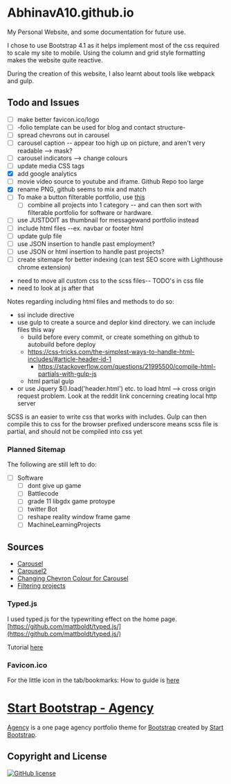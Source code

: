 # AbhinavA10.github.io

My Personal Website, and some documentation for future use.

I chose to use Bootstrap 4.1 as it helps implement most of the css required to scale my site to mobile. Using the column and grid style formatting makes the website quite reactive.

During the creation of this website, I also learnt about tools like webpack and gulp.

## Todo and Issues

- [ ] make better favicon.ico/logo
- [ ] -folio template can be used for blog and contact structure-
- [ ] spread chevrons out in carousel
- [ ] carousel caption -- appear too high up on picture, and aren't very readable --> mask?
- [ ] carousel indicators --> change colours
- [ ] update media CSS tags
- [x] add google analytics
- [ ] movie video source to youtube and iframe. Github Repo too large
- [x] rename PNG, github seems to mix and match
- [ ] To make a button filterable portfolio, use [this](https://www.w3schools.com/howto/howto_js_filter_elements.asp)
    - [ ] combine all projects into 1 category -- and can then sort with filterable portfolio for software or hardware.
- [ ] use JUSTDOIT as thumbnail for messagewand portfolio instead
- [ ] include html files --ex. navbar or footer html
- [ ] update gulp file
- [ ] use JSON insertion to handle past employment?
- [ ] use JSON or html insertion to handle past projects?
- [ ] create sitemape for better indexing (can test SEO score with Lighthouse chrome extension)
- need to move all custom css to the scss files-- TODO's in css file
- need to look at js after that

Notes regarding including html files and methods to do so:
- ssi include directive
- use gulp to create a source and deplor kind directory. we can include files this way
    - build before every commit, or create something on github to autobuild before deploy
    - https://css-tricks.com/the-simplest-ways-to-handle-html-includes/#article-header-id-1
        - https://stackoverflow.com/questions/21995500/compile-html-partials-with-gulp-js
    - html partial gulp
- or use Jquery $().load('header.html') etc. to load html --> cross origin request problem. Look at the reddit link concerning creating local http server

SCSS is an easier to write css that works with includes.
Gulp can then compile this to css for the browser
prefixed underscore means scss file is partial, and should not be compiled into css yet

### Planned Sitemap

The following are still left to do:

- [ ] Software
  - [ ] dont give up game
  - [ ] Battlecode
  - [ ] grade 11 libgdx game protoype
  - [ ] twitter Bot
  - [ ] reshape reality window frame game
  - [ ] MachineLearningProjects

## Sources

- [Carousel](https://www.w3schools.com/bootstrap/bootstrap_carousel.asp)
- [Carousel2](https://getbootstrap.com/docs/4.1/components/carousel/)
- [Changing Chevron Colour for Carousel](https://stackoverflow.com/questions/49391266/change-bootstrap-4-carousel-control-colors/49391884)
- [Filtering projects](https://www.w3schools.com/howto/howto_js_filter_elements.asp)

### Typed.js

I used typed.js for the typewriting effect on the home page.
[https://github.com/mattboldt/typed.js/](https://github.com/mattboldt/typed.js/)

Tutorial [here](https://www.youtube.com/watch?v=Jed5ZasNtJM)

### Favicon.ico

For the little icon in the tab/bookmarks:
How to guide is [here](https://tutorialehtml.com/en/what-is-favicon-ico-usage/)

# [Start Bootstrap - Agency](https://startbootstrap.com/template-overviews/agency/)

[Agency](https://startbootstrap.com/template-overviews/agency/) is a one page agency portfolio theme for [Bootstrap](http://getbootstrap.com/) created by [Start Bootstrap](http://startbootstrap.com/).

## Copyright and License

[![GitHub license](https://img.shields.io/badge/license-MIT-blue.svg)](https://raw.githubusercontent.com/AbhinavA10/AbhinavA10.github.io/master/LICENSE)